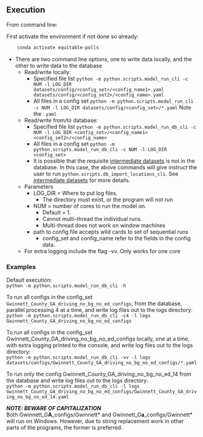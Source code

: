 ## Execution

From command line:

First activate the environment if not done so already:
```bash
    conda activate equitable-polls
```

* There are two command line options, one to write data locally, and the other to write data to the database
    * Read/write locally: 
        * Specified file list `python -m python.scripts.model_run_cli -c NUM -l LOG_DIR datasets/config/<config_set>/<config_name1>.yaml datasets/config/<config_set2>/<config_name>.yaml`
        * All files in a config set `python -m python.scripts.model_run_cli -c NUM -l LOG_DIR datasets/config/<config_set>/*.yaml` Note the `.yaml`
    * Read/write from/to database:
        * Specified file list `python -m python.scripts.model_run_db_cli -c NUM -l LOG_DIR <config_set>/<config_name1> <config_set2>/<config_name>`
        * All files in a config set `python -m python.scripts.model_run_db_cli -c NUM -l LOG_DIR <config_set>`
        * It is possible that the requisite [intermediate datasets](intermediate_datasets.md) is not in the database. In this case, the above commands will give instruct the user to run `python.scripts.db_import_locations_cli`. See [intermediate datasets](intermediate_datasets.md) for more details.
    * Parameters
        * LOG_DIR = Where to put log files. 
            * The directory must exist, or the program will not run
        * NUM = number of cores to run the model on.
            * Default = 1. 
            * Cannot multi-thread the individual runs. 
            * Multi-thread does not work on window machines 
        * path to config file accepts wild cards to set of sequential runs
            * config_set and config_name refer to the fields in the config data.
    * For extra logging include the flag -vv.
        Only works for one core

### Examples

Default execution:\
```python -m python.scripts.model_run_db_cli -h```

To run all configs in the config_set `Gwinnett_County_GA_driving_no_bg_no_ed_configs`, from the database, parallel processing 4 at a time, and write log files out to the logs directory:\
```python -m python.scripts.model_run_db_cli -c4 -l logs Gwinnett_County_GA_driving_no_bg_no_ed_configs```

To run all configs in the config_set Gwinnett_County_GA_driving_no_bg_no_ed_configs locally, one at a time, with extra logging printed to the console, and write log files out to the logs directory:\
```python -m python.scripts.model_run_db_cli -vv -l logs datasets/configs/Gwinnett_County_GA_driving_no_bg_no_ed_configs/*.yaml```

To run only the config Gwinnett_County_GA_driving_no_bg_no_ed_14 from the database and write log files out to the logs directory:\
```python -m python.scripts.model_run_db_cli -l logs Gwinnett_County_GA_driving_no_bg_no_ed_configs/Gwinnett_County_GA_driving_no_bg_no_ed_14.yaml```


***NOTE: BEWARE OF CAPITALIZATION***  
Both Gwinnett_G**A**_configs/Gwinnett* and Gwinnett_G**a**_configs/Gwinnett* will run on Windows. However, due to string replacement work in other parts of the programs, the former is preferred.


<!--### From Google Colab:
Follow the the instructions in [this file](/Colab_runs/colab_Gwinnett_expanded_multi_11_12_13_14_15.ipynb)-->
